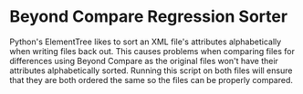 # Beyond Compare Regression Sorter

Python's ElementTree likes to sort an XML file's attributes alphabetically when writing files back out.  This causes problems when comparing files for differences using Beyond Compare as the original files won't have their attributes alphabetically sorted.  Running this script on both files will ensure that they are both ordered the same so the files can be properly compared.
